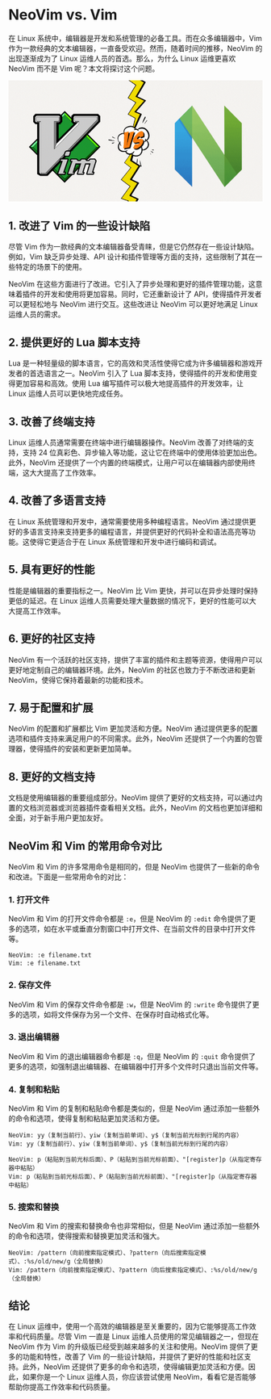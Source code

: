 # NeoVim vs. Vim
在 Linux 系统中，编辑器是开发和系统管理的必备工具。而在众多编辑器中，Vim 作为一款经典的文本编辑器，一直备受欢迎。然而，随着时间的推移，NeoVim 的出现逐渐成为了 Linux 运维人员的首选。那么，为什么 Linux 运维更喜欢 NeoVim 而不是 Vim 呢？本文将探讨这个问题。

![](_assets/016f599a3f03b54173da185210710d66.png)

1\. 改进了 Vim 的一些设计缺陷
-------------------

尽管 Vim 作为一款经典的文本编辑器备受青睐，但是它仍然存在一些设计缺陷。例如，Vim 缺乏异步处理、API 设计和插件管理等方面的支持，这些限制了其在一些特定的场景下的使用。

NeoVim 在这些方面进行了改进。它引入了异步处理和更好的插件管理功能，这意味着插件的开发和使用将更加容易。同时，它还重新设计了 API，使得插件开发者可以更轻松地与 NeoVim 进行交互。这些改进让 NeoVim 可以更好地满足 Linux 运维人员的需求。

2\. 提供更好的 Lua 脚本支持
------------------

Lua 是一种轻量级的脚本语言，它的高效和灵活性使得它成为许多编辑器和游戏开发者的首选语言之一。NeoVim 引入了 Lua 脚本支持，使得插件的开发和使用变得更加容易和高效。使用 Lua 编写插件可以极大地提高插件的开发效率，让 Linux 运维人员可以更快地完成任务。

3\. 改善了终端支持
-----------

Linux 运维人员通常需要在终端中进行编辑器操作。NeoVim 改善了对终端的支持，支持 24 位真彩色、异步输入等功能，这让它在终端中的使用体验更加出色。此外，NeoVim 还提供了一个内置的终端模式，让用户可以在编辑器内部使用终端，这大大提高了工作效率。

4\. 改善了多语言支持
------------

在 Linux 系统管理和开发中，通常需要使用多种编程语言。NeoVim 通过提供更好的多语言支持来支持更多的编程语言，并提供更好的代码补全和语法高亮等功能。这使得它更适合于在 Linux 系统管理和开发中进行编码和调试。

5\. 具有更好的性能
-----------

性能是编辑器的重要指标之一。NeoVim 比 Vim 更快，并可以在异步处理时保持更低的延迟。在 Linux 运维人员需要处理大量数据的情况下，更好的性能可以大大提高工作效率。

6\. 更好的社区支持
-----------

NeoVim 有一个活跃的社区支持，提供了丰富的插件和主题等资源，使得用户可以更好地定制自己的编辑器环境。此外，NeoVim 的社区也致力于不断改进和更新 NeoVim，使得它保持着最新的功能和技术。

7\. 易于配置和扩展
-----------

NeoVim 的配置和扩展都比 Vim 更加灵活和方便。NeoVim 通过提供更多的配置选项和插件支持来满足用户的不同需求。此外，NeoVim 还提供了一个内置的包管理器，使得插件的安装和更新更加简单。

8\. 更好的文档支持
-----------

文档是使用编辑器的重要组成部分。NeoVim 提供了更好的文档支持，可以通过内置的文档浏览器或浏览器插件查看相关文档。此外，NeoVim 的文档也更加详细和全面，对于新手用户更加友好。

NeoVim 和 Vim 的常用命令对比
--------------------

NeoVim 和 Vim 的许多常用命令是相同的，但是 NeoVim 也提供了一些新的命令和改进。下面是一些常用命令的对比：

### 1\. 打开文件

NeoVim 和 Vim 的打开文件命令都是 `:e`，但是 NeoVim 的 `:edit` 命令提供了更多的选项，如在水平或垂直分割窗口中打开文件、在当前文件的目录中打开文件等。

```
NeoVim: :e filename.txt
Vim: :e filename.txt
```

### 2\. 保存文件

NeoVim 和 Vim 的保存文件命令都是 `:w`，但是 NeoVim 的 `:write` 命令提供了更多的选项，如将文件保存为另一个文件、在保存时自动格式化等。

### 3\. 退出编辑器

NeoVim 和 Vim 的退出编辑器命令都是 `:q`，但是 NeoVim 的 `:quit` 命令提供了更多的选项，如强制退出编辑器、在编辑器中打开多个文件时只退出当前文件等。

### 4\. 复制和粘贴

NeoVim 和 Vim 的复制和粘贴命令都是类似的，但是 NeoVim 通过添加一些额外的命令和选项，使得复制和粘贴更加灵活和方便。

```
NeoVim: yy（复制当前行）、yiw（复制当前单词）、y$（复制当前光标到行尾的内容）
Vim: yy（复制当前行）、yiw（复制当前单词）、y$（复制当前光标到行尾的内容）
```

```
NeoVim: p（粘贴到当前光标后面）、P（粘贴到当前光标前面）、"[register]p（从指定寄存器中粘贴）
Vim: p（粘贴到当前光标后面）、P（粘贴到当前光标前面）、"[register]p（从指定寄存器中粘贴）
```

### 5\. 搜索和替换

NeoVim 和 Vim 的搜索和替换命令也非常相似，但是 NeoVim 通过添加一些额外的命令和选项，使得搜索和替换更加灵活和强大。

```
NeoVim: /pattern（向前搜索指定模式）、?pattern（向后搜索指定模式）、:%s/old/new/g（全局替换）
Vim: /pattern（向前搜索指定模式）、?pattern（向后搜索指定模式）、:%s/old/new/g（全局替换）
```

结论
--

在 Linux 运维中，使用一个高效的编辑器是至关重要的，因为它能够提高工作效率和代码质量。尽管 Vim 一直是 Linux 运维人员使用的常见编辑器之一，但现在 NeoVim 作为 Vim 的升级版已经受到越来越多的关注和使用。NeoVim 提供了更多的功能和特性，改善了 Vim 的一些设计缺陷，并提供了更好的性能和社区支持。此外，NeoVim 还提供了更多的命令和选项，使得编辑更加灵活和方便。因此，如果你是一个 Linux 运维人员，你应该尝试使用 NeoVim，看看它是否能够帮助你提高工作效率和代码质量。